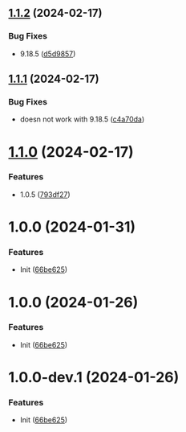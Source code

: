 ## [1.1.2](https://github.com/Slenderman00/revanced-patches-grindr/compare/v1.1.1...v1.1.2) (2024-02-17)


### Bug Fixes

* 9.18.5 ([d5d9857](https://github.com/Slenderman00/revanced-patches-grindr/commit/d5d985737817c969a28fdb5bf90aed61bc2a6578))

## [1.1.1](https://github.com/Slenderman00/revanced-patches-grindr/compare/v1.1.0...v1.1.1) (2024-02-17)


### Bug Fixes

* doesn not work with 9.18.5 ([c4a70da](https://github.com/Slenderman00/revanced-patches-grindr/commit/c4a70da652fc2d92c98aa6adb962c9184576b4f6))

# [1.1.0](https://github.com/Slenderman00/revanced-patches-grindr/compare/v1.0.0...v1.1.0) (2024-02-17)


### Features

* 1.0.5 ([793df27](https://github.com/Slenderman00/revanced-patches-grindr/commit/793df27b95a6ca3e0c17c7ecf0c9881132b5ed75))

# 1.0.0 (2024-01-31)


### Features

* Init ([66be625](https://github.com/Slenderman00/revanced-patches-grindr/commit/66be625f25ee2d678dac62a5bf4daa631284f8f6))

# 1.0.0 (2024-01-26)


### Features

* Init ([66be625](https://github.com/ReVanced/revanced-patches-template/commit/66be625f25ee2d678dac62a5bf4daa631284f8f6))

# 1.0.0-dev.1 (2024-01-26)


### Features

* Init ([66be625](https://github.com/ReVanced/revanced-patches-template/commit/66be625f25ee2d678dac62a5bf4daa631284f8f6))
